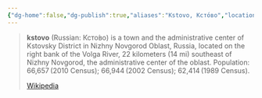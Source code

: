 ```yaml
---
{"dg-home":false,"dg-publish":true,"aliases":"Kstovo, Ксто́во","locations":null,"tag":null,"date":null,"location":[56.149551,44.198032],"title":"Kstovo, Kstovsky District, Nizhny Novgorod Oblast, Volga Federal District, Russia","permalink":"/maps/kstovo-kstovsky-district-nizhny-novgorod-oblast-volga-federal-district-russia/","dgHomeLink":true,"dgPassFrontmatter":true}
---
```



> **kstovo** (Russian: Ксто́во) is a town and the administrative center of Kstovsky District in Nizhny Novgorod Oblast, Russia, located on the right bank of the Volga River, 22 kilometers (14 mi) southeast of Nizhny Novgorod, the administrative center of the oblast. Population: 66,657 (2010 Census); 66,944 (2002 Census); 62,414 (1989 Census).
>
> [Wikipedia](https://en.wikipedia.org/wiki/Kstovo)
